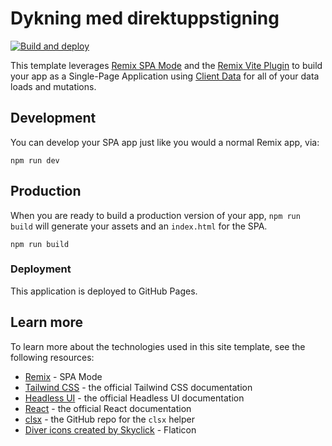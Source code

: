 # Dykning med direktuppstigning

[![Build and deploy](https://github.com/YaceroConsulting/dykning-med-direktuppstigning/actions/workflows/build-deploy.yml/badge.svg)](https://github.com/YaceroConsulting/dykning-med-direktuppstigning/actions/workflows/build-deploy.yml)


This template leverages [Remix SPA Mode](https://remix.run/docs/en/main/future/spa-mode) and the [Remix Vite Plugin](https://remix.run/docs/en/main/future/vite) to build your app as a Single-Page Application using [Client Data](https://remix.run/docs/en/main/guides/client-data) for all of your data loads and mutations.

## Development

You can develop your SPA app just like you would a normal Remix app, via:

```shellscript
npm run dev
```

## Production

When you are ready to build a production version of your app, `npm run build` will generate your assets and an `index.html` for the SPA.

```shellscript
npm run build
```


### Deployment

This application is deployed to GitHub Pages.

## Learn more

To learn more about the technologies used in this site template, see the following resources:

- [Remix](https://remix.run/docs/en/main/future/spa-mode) - SPA Mode
- [Tailwind CSS](https://tailwindcss.com/docs) - the official Tailwind CSS documentation
- [Headless UI](https://headlessui.dev) - the official Headless UI documentation
- [React](https://react.dev) - the official React documentation
- [clsx](https://github.com/lukeed/clsx) - the GitHub repo for the `clsx` helper
- [Diver icons created by Skyclick](https://www.flaticon.com/free-icons/diver)  - Flaticon